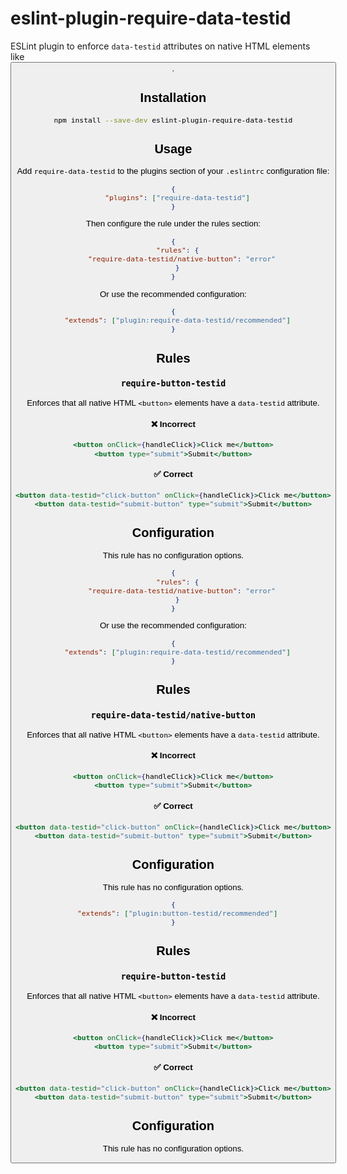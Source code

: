 # eslint-plugin-require-data-testid

ESLint plugin to enforce `data-testid` attributes on native HTML elements like <button>.

## Installation

```bash
npm install --save-dev eslint-plugin-require-data-testid
```

## Usage

Add `require-data-testid` to the plugins section of your `.eslintrc` configuration file:

```json
{
  "plugins": ["require-data-testid"]
}
```

Then configure the rule under the rules section:

```json
{
  "rules": {
    "require-data-testid/native-button": "error"
  }
}
```

Or use the recommended configuration:

```json
{
  "extends": ["plugin:require-data-testid/recommended"]
}
```

## Rules

### `require-button-testid`

Enforces that all native HTML `<button>` elements have a `data-testid` attribute.

#### ❌ Incorrect

```jsx
<button onClick={handleClick}>Click me</button>
<button type="submit">Submit</button>
```

#### ✅ Correct

```jsx
<button data-testid="click-button" onClick={handleClick}>Click me</button>
<button data-testid="submit-button" type="submit">Submit</button>
```

## Configuration

This rule has no configuration options.
```json
{
  "rules": {
    "require-data-testid/native-button": "error"
  }
}
```

Or use the recommended configuration:
```json
{
  "extends": ["plugin:require-data-testid/recommended"]
}
```

## Rules

### `require-data-testid/native-button`

Enforces that all native HTML `<button>` elements have a `data-testid` attribute.

#### ❌ Incorrect

```jsx
<button onClick={handleClick}>Click me</button>
<button type="submit">Submit</button>
```

#### ✅ Correct

```jsx
<button data-testid="click-button" onClick={handleClick}>Click me</button>
<button data-testid="submit-button" type="submit">Submit</button>
```

## Configuration

This rule has no configuration options.

```json
{
  "extends": ["plugin:button-testid/recommended"]
}
```

## Rules

### `require-button-testid`

Enforces that all native HTML `<button>` elements have a `data-testid` attribute.

#### ❌ Incorrect

```jsx
<button onClick={handleClick}>Click me</button>
<button type="submit">Submit</button>
```

#### ✅ Correct

```jsx
<button data-testid="click-button" onClick={handleClick}>Click me</button>
<button data-testid="submit-button" type="submit">Submit</button>
```

## Configuration

This rule has no configuration options.